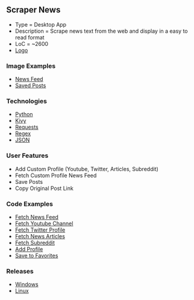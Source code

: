 ## Scraper News
- Type = Desktop App
- Description = Scrape news text from the web and display in a easy to read format
- LoC = ~2600
- [Logo]()

### Image Examples
- [News Feed](https://github.com/Sinc0/PythonScraperNews/blob/master/imageProfileNewsFeed.png)
- [Saved Posts](https://github.com/Sinc0/PythonScraperNews/blob/master/imageSavedPosts.png)

### Technologies
- [Python](https://www.python.org/)
- [Kivy](https://kivy.org/)
- [Requests](https://pypi.org/project/requests/)
- [Regex](https://docs.python.org/3/library/re.html)
- [JSON](https://www.json.org/json-en.html)

### User Features
- Add Custom Profile (Youtube, Twitter, Articles, Subreddit)
- Fetch Custom Profile News Feed
- Save Posts
- Copy Original Post Link

### Code Examples
- [Fetch News Feed](https://github.com/Sinc0/PythonScraperNews/blob/master/NewsFeedScreen.py#L30-L86)
- [Fetch Youtube Channel](https://github.com/Sinc0/PythonScraperNews/blob/master/NewsFeedScreen.py#L174-L277)
- [Fetch Twitter Profile](https://github.com/Sinc0/PythonScraperNews/blob/master/NewsFeedScreen.py#L280-L405)
- [Fetch News Articles](https://github.com/Sinc0/PythonScraperNews/blob/master/NewsFeedScreen.py#L30-L86)
- [Fetch Subreddit](https://github.com/Sinc0/PythonScraperNews/blob/master/NewsFeedScreen.py#L408-L507)
- [Add Profile](https://github.com/Sinc0/PythonScraperNews/blob/master/StandaloneFunctions.py#L684-L734)
- [Save to Favorites](https://github.com/Sinc0/PythonScraperNews/blob/master/NewsFeedScreen.py#L634-L743)

### Releases
- [Windows]()
- [Linux]()
